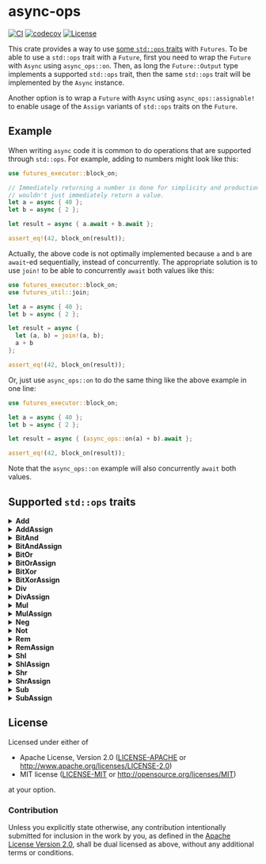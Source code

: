 # async-ops

[![CI](https://github.com/saserr/async-ops/actions/workflows/CI.yml/badge.svg)](https://github.com/saserr/async-ops/actions/workflows/CI.yml)
[![codecov](https://codecov.io/gh/saserr/async-ops/branch/main/graph/badge.svg?token=2K2DABXJMS)](https://codecov.io/gh/saserr/async-ops)
[![License](https://img.shields.io/badge/license-Apache--2.0_OR_MIT-blue.svg)](
https://github.com/saserr/async-ops)

This crate provides a way to use
[some `std::ops` traits](#supported-stdops-traits) with `Futures`. To be able to
use a `std::ops` trait with a `Future`, first you need to wrap the `Future`
with `Async` using `async_ops::on`. Then, as long the `Future::Output` type
implements a supported `std::ops` trait, then the same `std::ops` trait will be
implemented by the `Async` instance.

Another option is to wrap a `Future` with `Async` using `async_ops::assignable!`
to enable usage of the `Assign` variants of `std::ops` traits on the `Future`.

## Example

When writing `async` code it is common to do operations that are supported
through `std::ops`. For example, adding to numbers might look like this:

```rust
use futures_executor::block_on;

// Immediately returning a number is done for simplicity and production code
// wouldn't just immediately return a value.
let a = async { 40 };
let b = async { 2 };

let result = async { a.await + b.await };

assert_eq!(42, block_on(result));
```

Actually, the above code is not optimally implemented because `a` and `b` are
`await`-ed sequentially, instead of concurrently. The appropriate solution is to
use `join!` to be able to concurrently `await` both values like this:

```rust
use futures_executor::block_on;
use futures_util::join;

let a = async { 40 };
let b = async { 2 };

let result = async {
  let (a, b) = join!(a, b);
  a + b
};

assert_eq!(42, block_on(result));
```

Or, just use `async_ops::on` to do the same thing like the above example in one
line:

```rust
use futures_executor::block_on;

let a = async { 40 };
let b = async { 2 };

let result = async { (async_ops::on(a) + b).await };

assert_eq!(42, block_on(result));
```

Note that the `async_ops::on` example will also concurrently `await` both
values.

## Supported `std::ops` traits

<details>
<summary><b>Add</b></summary>

`Async` implements `Add<Rhs> where Rhs: Future` when the wrapped
`Future::Output` type implements `Add<Rhs::Output>`. The resulting type of the
addition is
`Async<impl Future<Output = <Future::Output as Add<Rhs::Output>>::Output>>`.

```rust
use futures_executor::block_on;

let a = async { 40 };
let b = async { 2 };

let result = async { (async_ops::on(a) + b).await };

assert_eq!(42, block_on(result));
```

</details>

<details>
<summary><b>AddAssign</b></summary>

`Async` implements `AddAssign<Rhs> where Rhs: Future` when the wrapped `Future`
type implements `Assignable<<Async<Future> as Add<Rhs>>::Output>`, which in turn
requires the `Future::Output` type to implement `Add<Rhs::Output>`.

```rust
use futures_executor::block_on;

let a = async { 40 };
let b = async { 2 };

let result = async {
  async_ops::assignable!(a);
  a += b;
  a.await
};

assert_eq!(42, block_on(result));
```

</details>

<details>
<summary><b>BitAnd</b></summary>

`Async` implements `BitAnd<Rhs> where Rhs: Future` when the wrapped
`Future::Output` type implements `BitAnd<Rhs::Output>`. The resulting type of
the bitwise and is
`Async<impl Future<Output = <Future::Output as BitAnd<Rhs::Output>>::Output>>`.

```rust
use futures_executor::block_on;

let a = async { 110 };
let b = async { 59 };

let result = async { (async_ops::on(a) & b).await };

assert_eq!(42, block_on(result));
```

</details>

<details>
<summary><b>BitAndAssign</b></summary>

`Async` implements `BitAndAssign<Rhs> where Rhs: Future` when the wrapped
`Future` type implements `Assignable<<Async<Future> as BitAnd<Rhs>>::Output>`,
which in turn requires the `Future::Output` type to implement
`BitAnd<Rhs::Output>`.

```rust
use futures_executor::block_on;

let a = async { 110 };
let b = async { 59 };

let result = async {
  async_ops::assignable!(a);
  a &= b;
  a.await
};

assert_eq!(42, block_on(result));
```

</details>

<details>
<summary><b>BitOr</b></summary>

`Async` implements `BitOr<Rhs> where Rhs: Future` when the wrapped
`Future::Output` type implements `BitOr<Rhs::Output>`. The resulting type of the
bitwise or is
`Async<impl Future<Output = <Future::Output as BitOr<Rhs::Output>>::Output>>`.

```rust
use futures_executor::block_on;

let a = async { 40 };
let b = async { 10 };

let result = async { (async_ops::on(a) | b).await };

assert_eq!(42, block_on(result));
```

</details>

<details>
<summary><b>BitOrAssign</b></summary>

`Async` implements `BitOrAssign<Rhs> where Rhs: Future` when the wrapped
`Future` type implements `Assignable<<Async<Future> as BitOr<Rhs>>::Output>`,
which in turn requires the `Future::Output` type to implement
`BitOr<Rhs::Output>`.

```rust
use futures_executor::block_on;

let a = async { 40 };
let b = async { 10 };

let result = async {
  async_ops::assignable!(a);
  a |= b;
  a.await
};

assert_eq!(42, block_on(result));
```

</details>

<details>
<summary><b>BitXor</b></summary>

`Async` implements `BitXor<Rhs> where Rhs: Future` when the wrapped
`Future::Output` type implements `BitXor<Rhs::Output>`. The resulting type of
the bitwise xor is
`Async<impl Future<Output = <Future::Output as BitXor<Rhs::Output>>::Output>>`.

```rust
use futures_executor::block_on;

let a = async { 38 };
let b = async { 12 };

let result = async { (async_ops::on(a) ^ b).await };

assert_eq!(42, block_on(result));
```

</details>

<details>
<summary><b>BitXorAssign</b></summary>

`Async` implements `BitXorAssign<Rhs> where Rhs: Future` when the wrapped
`Future` type implements `Assignable<<Async<Future> as BitXor<Rhs>>::Output>`,
which in turn requires the `Future::Output` type to implement
`BitXor<Rhs::Output>`.

```rust
use futures_executor::block_on;

let a = async { 38 };
let b = async { 12 };

let result = async {
  async_ops::assignable!(a);
  a ^= b;
  a.await
};

assert_eq!(42, block_on(result));
```

</details>

<details>
<summary><b>Div</b></summary>

`Async` implements `Div<Rhs> where Rhs: Future` when the wrapped
`Future::Output` type implements `Div<Rhs::Output>`. The resulting type of the
division is
`Async<impl Future<Output = <Future::Output as Div<Rhs::Output>>::Output>>`.

```rust
use futures_executor::block_on;

let a = async { 84 };
let b = async { 2 };

let result = async { (async_ops::on(a) / b).await };

assert_eq!(42, block_on(result));
```

</details>

<details>
<summary><b>DivAssign</b></summary>

`Async` implements `DivAssign<Rhs> where Rhs: Future` when the wrapped `Future`
type implements `Assignable<<Async<Future> as Div<Rhs>>::Output>`, which in turn
requires the `Future::Output` type to implement `Div<Rhs::Output>`.

```rust
use futures_executor::block_on;

let a = async { 84 };
let b = async { 2 };

let result = async {
  async_ops::assignable!(a);
  a /= b;
  a.await
};

assert_eq!(42, block_on(result));
```

</details>

<details>
<summary><b>Mul</b></summary>

`Async` implements `Mul<Rhs> where Rhs: Future` when the wrapped
`Future::Output` type implements `Mul<Rhs::Output>`. The resulting type of the
multiplication is
`Async<impl Future<Output = <Future::Output as Mul<Rhs::Output>>::Output>>`.

```rust
use futures_executor::block_on;

let a = async { 21 };
let b = async { 2 };

let result = async { (async_ops::on(a) * b).await };

assert_eq!(42, block_on(result));
```

</details>

<details>
<summary><b>MulAssign</b></summary>

`Async` implements `MulAssign<Rhs> where Rhs: Future` when the wrapped `Future`
type implements `Assignable<<Async<Future> as Mul<Rhs>>::Output>`, which in turn
requires the `Future::Output` type to implement `Mul<Rhs::Output>`.

```rust
use futures_executor::block_on;

let a = async { 21 };
let b = async { 2 };

let result = async {
  async_ops::assignable!(a);
  a *= b;
  a.await
};

assert_eq!(42, block_on(result));
```

</details>

<details>
<summary><b>Neg</b></summary>

`Async` implements `Neg` when the wrapped `Future::Output` type implements
`Neg`. The resulting type of the negation is
`Async<impl Future<Output = <Future::Output as Neg>::Output>>`.

```rust
use futures_executor::block_on;

let a = async { -42 };

let result = async { (-async_ops::on(a)).await };

assert_eq!(42, block_on(result));
```

</details>

<details>
<summary><b>Not</b></summary>

`Async` implements `Not` when the wrapped `Future::Output` type implements
`Not`. The resulting type of the logical negation is
`Async<impl Future<Output = <Future::Output as Not>::Output>>`.

```rust
use futures_executor::block_on;

let a = async { 213_u8 };

let result = async { (!async_ops::on(a)).await };

assert_eq!(42, block_on(result));
```

</details>

<details>
<summary><b>Rem</b></summary>

`Async` implements `Rem<Rhs> where Rhs: Future` when the wrapped
`Future::Output` type implements `Rem<Rhs::Output>`. The resulting type of the
reminder operation is
`Async<impl Future<Output = <Future::Output as Rem<Rhs::Output>>::Output>>`.

```rust
use futures_executor::block_on;

let a = async { 42 };
let b = async { 5 };

let result = async { (async_ops::on(a) % b).await };

assert_eq!(2, block_on(result));
```

</details>

<details>
<summary><b>RemAssign</b></summary>

`Async` implements `RemAssign<Rhs> where Rhs: Future` when the wrapped `Future`
type implements `Assignable<<Async<Future> as Rem<Rhs>>::Output>`, which in turn
requires the `Future::Output` type to implement `Rem<Rhs::Output>`.

```rust
use futures_executor::block_on;

let a = async { 42 };
let b = async { 5 };

let result = async {
  async_ops::assignable!(a);
  a %= b;
  a.await
};

assert_eq!(2, block_on(result));
```

</details>

<details>
<summary><b>Shl</b></summary>

`Async` implements `Shl<Rhs> where Rhs: Future` when the wrapped
`Future::Output` type implements `Shl<Rhs::Output>`. The resulting type of the
left shift is
`Async<impl Future<Output = <Future::Output as Shl<Rhs::Output>>::Output>>`.

```rust
use futures_executor::block_on;

let a = async { 21 };
let b = async { 1 };

let result = async { (async_ops::on(a) << b).await };

assert_eq!(42, block_on(result));
```

</details>

<details>
<summary><b>ShlAssign</b></summary>

`Async` implements `ShlAssign<Rhs> where Rhs: Future` when the wrapped `Future`
type implements `Assignable<<Async<Future> as Shl<Rhs>>::Output>`, which in turn
requires the `Future::Output` type to implement `Shl<Rhs::Output>`.

```rust
use futures_executor::block_on;

let a = async { 21 };
let b = async { 1 };

let result = async {
  async_ops::assignable!(a);
  a <<= b;
  a.await
};

assert_eq!(42, block_on(result));
```

</details>

<details>
<summary><b>Shr</b></summary>

`Async` implements `Shr<Rhs> where Rhs: Future` when the wrapped
`Future::Output` type implements `Shr<Rhs::Output>`. The resulting type of the
right shift is
`Async<impl Future<Output = <Future::Output as Shr<Rhs::Output>>::Output>>`.

```rust
use futures_executor::block_on;

let a = async { 168 };
let b = async { 2 };

let result = async { (async_ops::on(a) >> b).await };

assert_eq!(42, block_on(result));
```

</details>

<details>
<summary><b>ShrAssign</b></summary>

`Async` implements `ShrAssign<Rhs> where Rhs: Future` when the wrapped `Future`
type implements `Assignable<<Async<Future> as Shr<Rhs>>::Output>`, which in turn
requires the `Future::Output` type to implement `Shr<Rhs::Output>`.

```rust
use futures_executor::block_on;

let a = async { 168 };
let b = async { 2 };

let result = async {
  async_ops::assignable!(a);
  a >>= b;
  a.await
};

assert_eq!(42, block_on(result));
```

</details>

<details>
<summary><b>Sub</b></summary>

`Async` implements `Sub<Rhs> where Rhs: Future` when the wrapped
`Future::Output` type implements `Sub<Rhs::Output>`. The resulting type of the
subtraction is
`Async<impl Future<Output = <Future::Output as Sub<Rhs::Output>>::Output>>`.

```rust
use futures_executor::block_on;

let a = async { 44 };
let b = async { 2 };

let result = async { (async_ops::on(a) - b).await };

assert_eq!(42, block_on(result));
```

</details>

<details>
<summary><b>SubAssign</b></summary>

`Async` implements `SubAssign<Rhs> where Rhs: Future` when the wrapped `Future`
type implements `Assignable<<Async<Future> as Sub<Rhs>>::Output>`, which in turn
requires the `Future::Output` type to implement `Sub<Rhs::Output>`.

```rust
use futures_executor::block_on;

let a = async { 44 };
let b = async { 2 };

let result = async {
  async_ops::assignable!(a);
  a -= b;
  a.await
};

assert_eq!(42, block_on(result));
```

</details>

## License

Licensed under either of

* Apache License, Version 2.0 ([LICENSE-APACHE](LICENSE-APACHE)
or <http://www.apache.org/licenses/LICENSE-2.0>)
* MIT license ([LICENSE-MIT](LICENSE-MIT) or
<http://opensource.org/licenses/MIT>)

at your option.

### Contribution

Unless you explicitly state otherwise, any contribution intentionally submitted
for inclusion in the work by you, as defined in the
[Apache License Version 2.0](LICENSE-APACHE), shall be dual licensed as above,
without any additional terms or conditions.
